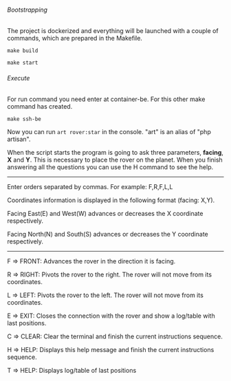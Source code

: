 ###### Bootstrapping

The project is dockerized and everything will be launched with a couple of commands, which are prepared in the Makefile.

`make build`

`make start`

###### Execute
For run command you need enter at container-be. For this other make command has created.

`make ssh-be`

Now you can run `art rover:star` in the console. "art" is an alias of "php artisan".

When the script starts the program is going to ask three parameters, **facing**, **X** and **Y**.
This is necessary to place the rover on the planet.
When you finish answering all the questions you can use the H command to see the help.

---
Enter orders separated by commas. For example: F,R,F,L,L
  
Coordinates information is displayed in the following format (facing: X,Y).
  
Facing East(E) and West(W) advances or decreases the X coordinate respectively.
  
Facing North(N) and South(S) advances or decreases the Y coordinate respectively.

---
F => FRONT: Advances the rover in the direction it is facing.

R => RIGHT: Pivots the rover to the right. The rover will not move from its coordinates.

L => LEFT: Pivots the rover to the left. The rover will not move from its coordinates.

E => EXIT: Closes the connection with the rover and show a log/table with last positions.

C => CLEAR: Clear the terminal and finish the current instructions sequence.

H => HELP: Displays this help message and finish the current instructions sequence.

T => HELP: Displays log/table of last positions


